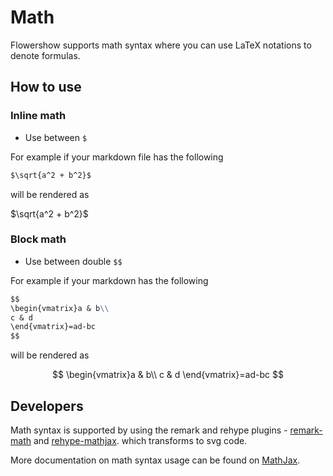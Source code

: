 # Math

Flowershow supports math syntax where you can use LaTeX notations to denote formulas.

## How to use

### Inline math

- Use between `$`

For example if your markdown file has the following

```markdown
$\sqrt{a^2 + b^2}$
```

will be rendered as

$\sqrt{a^2 + b^2}$

### Block math

- Use between double `$$`

For example if your markdown has the following

```markdown
$$
\begin{vmatrix}a & b\\
c & d
\end{vmatrix}=ad-bc
$$
```

will be rendered as

$$
\begin{vmatrix}a & b\\
c & d
\end{vmatrix}=ad-bc
$$

## Developers

Math syntax is supported by using the remark and rehype plugins - [remark-math](https://github.com/remarkjs/remark-math/tree/main/packages/remark-math) and [rehype-mathjax](https://github.com/remarkjs/remark-math/tree/main/packages/rehype-mathjax). which transforms to svg code.

More documentation on math syntax usage can be found on [MathJax](https://docs.mathjax.org/en/latest/basic/mathjax.html).
